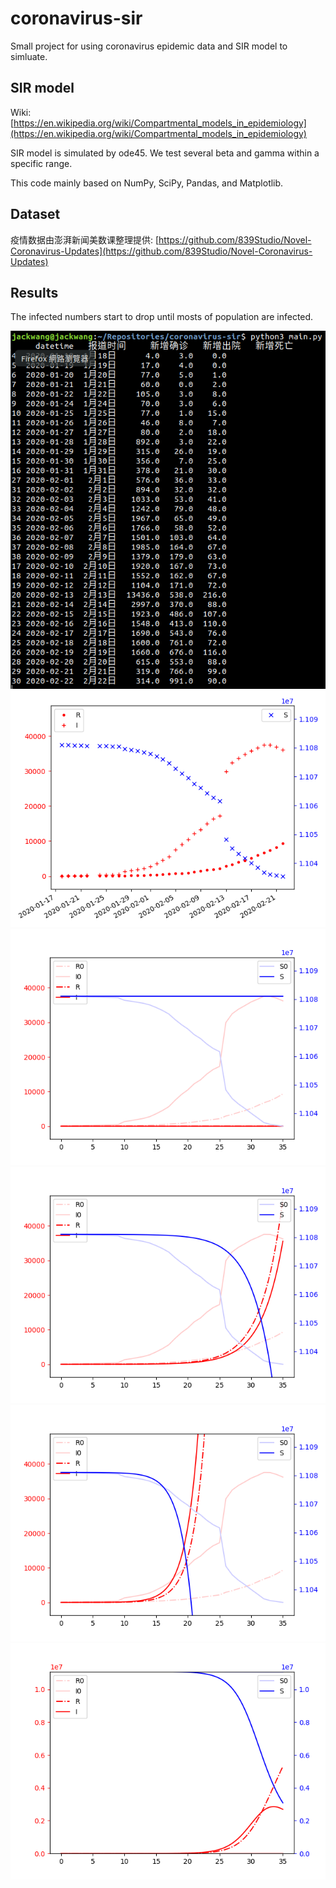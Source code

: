 # coronavirus-sir
Small project for using coronavirus epidemic data and SIR model to simluate.

## SIR model

Wiki:
[https://en.wikipedia.org/wiki/Compartmental_models_in_epidemiology](https://en.wikipedia.org/wiki/Compartmental_models_in_epidemiology)

SIR model is simulated by ode45.
We test several beta and gamma within a specific range.

This code mainly based on NumPy, SciPy, Pandas, and Matplotlib.

## Dataset

疫情数据由澎湃新闻美数课整理提供:
[https://github.com/839Studio/Novel-Coronavirus-Updates](https://github.com/839Studio/Novel-Coronavirus-Updates)

## Results

The infected numbers start to drop until mosts of population are infected.

![preprocessed_data](figures/preprocessed_data.png)
![preprocessed_data_plot](figures/preprocessed_data_plot.png)
![beta_0_3_gamma_0_3](figures/beta_0_3_gamma_0_3.png)
![beta_0_7_gamma_0_4](figures/beta_0_7_gamma_0_4.png)
![beta_0_8_gamma_0_3](figures/beta_0_8_gamma_0_3.png)
![beta_0_8_gamma_0_3_fullscale](figures/beta_0_8_gamma_0_3_fullscale.png)